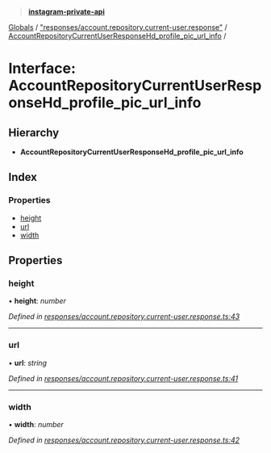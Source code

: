 > **[instagram-private-api](../README.md)**

[Globals](../README.md) / ["responses/account.repository.current-user.response"](../modules/_responses_account_repository_current_user_response_.md) / [AccountRepositoryCurrentUserResponseHd_profile_pic_url_info](_responses_account_repository_current_user_response_.accountrepositorycurrentuserresponsehd_profile_pic_url_info.md) /

# Interface: AccountRepositoryCurrentUserResponseHd_profile_pic_url_info

## Hierarchy

* **AccountRepositoryCurrentUserResponseHd_profile_pic_url_info**

## Index

### Properties

* [height](_responses_account_repository_current_user_response_.accountrepositorycurrentuserresponsehd_profile_pic_url_info.md#height)
* [url](_responses_account_repository_current_user_response_.accountrepositorycurrentuserresponsehd_profile_pic_url_info.md#url)
* [width](_responses_account_repository_current_user_response_.accountrepositorycurrentuserresponsehd_profile_pic_url_info.md#width)

## Properties

###  height

• **height**: *number*

*Defined in [responses/account.repository.current-user.response.ts:43](https://github.com/dilame/instagram-private-api/blob/3e16058/src/responses/account.repository.current-user.response.ts#L43)*

___

###  url

• **url**: *string*

*Defined in [responses/account.repository.current-user.response.ts:41](https://github.com/dilame/instagram-private-api/blob/3e16058/src/responses/account.repository.current-user.response.ts#L41)*

___

###  width

• **width**: *number*

*Defined in [responses/account.repository.current-user.response.ts:42](https://github.com/dilame/instagram-private-api/blob/3e16058/src/responses/account.repository.current-user.response.ts#L42)*